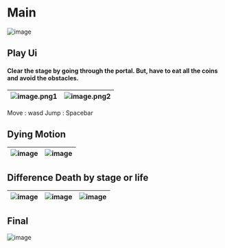 # Main
![image](https://user-images.githubusercontent.com/95682287/210772415-3c46da6f-0bec-48c5-b389-53983cce2502.png)
## Play Ui
#### Clear the stage by going through the portal. But, have to eat all the coins and avoid the obstacles.
![image.png1](https://user-images.githubusercontent.com/95682287/210772661-94c84303-7d33-481b-8afd-4ff32b3fb8dd.png) |![image.png2](https://user-images.githubusercontent.com/95682287/210773343-9cf7da92-6d43-46e7-9f63-2608bdfc23b1.png)
--- | --- |
Move : wasd
Jump : Spacebar
## Dying Motion
![image](https://user-images.githubusercontent.com/95682287/210775098-19e5dc34-26a9-4d72-aa71-3e7193affd0d.png) |![image](https://user-images.githubusercontent.com/95682287/210775130-46c68894-deb5-445d-acab-83014374e1a4.png)
--- | --- |
## Difference Death by stage or life
![image](https://user-images.githubusercontent.com/95682287/210777035-b68f8bf9-cf0c-4e20-87b4-4b76638b4618.png) |![image](https://user-images.githubusercontent.com/95682287/210776737-91147321-7d6d-4321-824a-7fcf7ead8db6.png) |![image](https://user-images.githubusercontent.com/95682287/210776878-db73ca5f-be26-4c0e-b4d7-3501c723e4db.png)
--- | --- | --- |
## Final
![image](https://user-images.githubusercontent.com/95682287/210780458-745abc76-5ad0-4ff9-baba-5b21f8a763cb.png)
